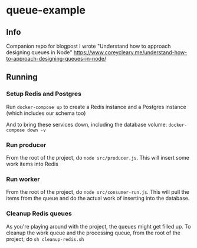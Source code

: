 # queue-example

## Info
Companion repo for blogpost I wrote "Understand how to approach designing queues in Node" https://www.coreycleary.me/understand-how-to-approach-designing-queues-in-node/

## Running

### Setup Redis and Postgres
Run `docker-compose up` to create a Redis instance and a Postgres instance (which includes our schema too)

And to bring these services down, including the database volume: `docker-compose down -v`

### Run producer
From the root of the project, do `node src/producer.js`. This will insert some work items into Redis

### Run worker
From the root of the project, do `node src/consumer-run.js`. This will pull the items from the queue and do the actual work of inserting into the database.

### Cleanup Redis queues
As you're playing around with the project, the queues might get filled up. To cleanup the work queue and the processing queue, from the root of the project, do `sh cleanup-redis.sh`
